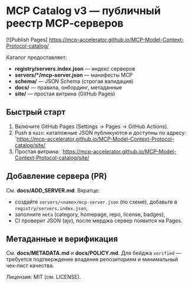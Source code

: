 # MCP Catalog v3 — публичный реестр MCP‑серверов
[![Publish Pages] https://mcp-accelerator.github.io/MCP-Model-Context-Protocol-catalog/

Каталог предоставляет:
- **registry/servers.index.json** — индекс серверов
- **servers/*/mcp-server.json** — манифесты MCP
- **schema/** — JSON Schema (строгая валидация)
- **docs/** — правила, онбординг, метаданные
- **site/** — простая витрина (GitHub Pages)

## Быстрый старт
1. Включите GitHub Pages (Settings → Pages → GitHub Actions).
2. Push в `main`: каталожные JSON публикуются и доступны по адресу:
   `https://mcp-accelerator.github.io/MCP-Model-Context-Protocol-catalog/site/
3. Простая витрина: `https://mcp-accelerator.github.io/MCP-Model-Context-Protocol-catalog/site/

## Добавление сервера (PR)
См. **docs/ADD_SERVER.md**. Вкратце:
- создайте `servers/<name>/mcp-server.json` (по схеме), добавьте в `registry/servers.index.json`,
- заполните `meta` (category, homepage, repo, license, badges),
- CI проверит JSON (ajv), после мерджа сервер появится на Pages.

## Метаданные и верификация
См. **docs/METADATA.md** и **docs/POLICY.md**. Для бейджа `verified` — требуется подтверждение владения репозиторием и минимальный чек‑лист качества.

Лицензия: MIT (см. LICENSE).
